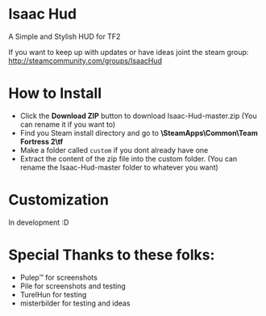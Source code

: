 # Isaac Hud

A Simple and Stylish HUD for TF2

If you want to keep up with updates or have ideas joint the steam group:
http://steamcommunity.com/groups/IsaacHud

# How to Install

* Click the **Download ZIP** button to download Isaac-Hud-master.zip (You can rename it if you want to)
* Find you Steam install directory and go to **\SteamApps\Common\Team Fortress 2\tf**
* Make a folder called `custom` if you dont already have one
* Extract the content of the zip file into the custom folder. (You can rename the Isaac-Hud-master folder to whatever you want)

# Customization

In development :D

# Special Thanks to these folks:

* Pulep™ for screenshots
* Pile for screenshots and testing
* TurelHun for testing
* misterbilder for testing and ideas
